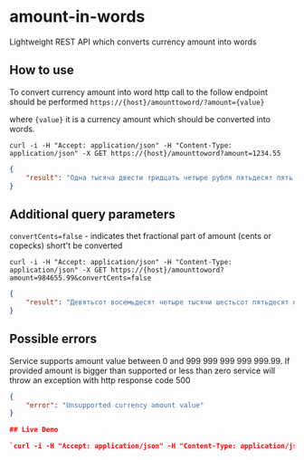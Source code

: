 # amount-in-words
Lightweight REST API which converts currency amount into words

## How to use
To convert currency amount into word http call to the follow endpoint should be performed `https://{host}/amounttoword/?amount={value}`

where `{value}` it is a currency amount which should be converted into words.

`curl -i -H "Accept: application/json" -H "Content-Type: application/json" -X GET https://{host}/amounttoword?amount=1234.55`

```json
{
    "result": "Одна тысяча двести тридцать четыре рубля пятьдесят пять копеек"
}
```

## Additional query parameters
`convertCents=false` - indicates thet fractional part of amount (cents or copecks) short't be converted

`curl -i -H "Accept: application/json" -H "Content-Type: application/json" -X GET https://{host}/amounttoword?amount=984655.99&convertCents=false`

```json
{
    "result": "Девятьсот восемьдесят четыре тысячи шестьсот пятьдесят пять рублей 99 копеек"
}
```

## Possible errors
Service supports amount value between 0 and 999 999 999 999 999.99. If provided amount is bigger than supported or less than zero service will throw an exception with http response code 500
```json
{
    "error": "Unsupported currency amount value"
}

## Live Demo

`curl -i -H "Accept: application/json" -H "Content-Type: application/json" -X GET  https://amount-in-words.azurewebsites.net/amounttoword?amount=756781034.99`



